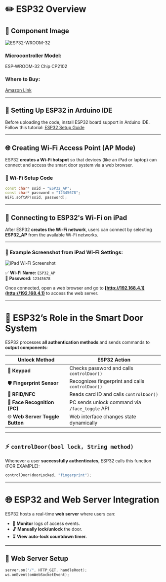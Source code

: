 # ✏️ ESP32 Overview

## 📸 Component Image
![ESP32-WROOM-32](https://your-esp32-image-link-here)

### **Microcontroller Model:**  
ESP-WROOM-32 Chip CP2102  

### **Where to Buy:**  
[Amazon Link](https://www.amazon.co.uk/ESP-32S-Development-Bluetooth-Microcontroller-ESP-WROOM-32/dp/B08DR5T897/ref=asc_df_B08DR5T897?mcid=ee047e54ce243e93859155bdb9b40a0a&tag=googshopuk-21&linkCode=df0&hvadid=696386561245&hvpos=&hvnetw=g&hvrand=16974580648507383228&hvpone=&hvptwo=&hvqmt=&hvdev=c&hvdvcmdl=&hvlocint=&hvlocphy=9045836&hvtargid=pla-954584712882&gad_source=1&th=1)  

---

## 🚀 Setting Up ESP32 in Arduino IDE
Before uploading the code, install ESP32 board support in Arduino IDE.  
Follow this tutorial: [ESP32 Setup Guide](https://randomnerdtutorials.com/installing-the-esp32-board-in-arduino-ide/)  

---

## 🌐 Creating Wi-Fi Access Point (AP Mode)
ESP32 **creates a Wi-Fi hotspot** so that devices (like an iPad or laptop) can connect and access the smart door system via a web browser.

### **📌 Wi-Fi Setup Code**
```cpp
const char* ssid = "ESP32_AP";
const char* password = "12345678";
WiFi.softAP(ssid, password);
```
---

## 📶 Connecting to ESP32's Wi-Fi on iPad

After ESP32 **creates the Wi-Fi network**, users can connect by selecting **ESP32_AP** from the available Wi-Fi networks.

---

### 📸 **Example Screenshot from iPad Wi-Fi Settings:**
![iPad Wi-Fi Screenshot](YOUR_IMAGE_LINK_HERE)

✅ **Wi-Fi Name:** `ESP32_AP`  
🔑 **Password:** `12345678`  

Once connected, open a web browser and go to **[http://192.168.4.1](http://192.168.4.1)** to access the web server.

---

# 🔷 ESP32’s Role in the Smart Door System

ESP32 processes **all authentication methods** and sends commands to **output components**:

| **Unlock Method**        | **ESP32 Action** |
|--------------------------|----------------|
| 🔢 **Keypad**            | Checks password and calls `controlDoor()` |
| 🛡️ **Fingerprint Sensor** | Recognizes fingerprint and calls `controlDoor()` |
| 📡 **RFID/NFC**          | Reads card ID and calls `controlDoor()` |
| 🤖 **Face Recognition (PC)** | PC sends unlock command via `/face_toggle` API |
| 🌐 **Web Server Toggle Button** | Web interface changes state dynamically |

---

## ⚡ `controlDoor(bool lock, String method)`

Whenever a user **successfully authenticates**, ESP32 calls this function (FOR EXAMPLE):

```cpp
controlDoor(doorLocked, "fingerprint");
```
---

# 🌐 ESP32 and Web Server Integration

ESP32 hosts a real-time **web server** where users can:

- 📜 **Monitor** logs of access events.
- 🔓 **Manually lock/unlock** the door.
- ⏳ **View auto-lock countdown timer.**

---

## 📌 Web Server Setup
```cpp
server.on("/", HTTP_GET, handleRoot);
ws.onEvent(onWebSocketEvent);

